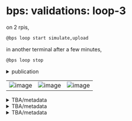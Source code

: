 # bps: validations: loop-3

on 2 rpis,

```bash
@bps loop start simulate,upload
```

in another terminal after a few minutes,

```bash
@bps loop stop
```



<details>
<summary>publication</summary>

```bash
@assets publish \
	download,extensions=png,push \
	TBA

@assets publish \
	download,extensions=png,push \
	TBA

@assets publish \
	download,extensions=png,push \
	TBA
```

</details>


| | | |
|-|-|-|
| ![image](https://github.com/kamangir/assets/blob/main/TBA/bps.png?raw=true) | ![image](https://github.com/kamangir/assets/blob/main/TBA/bps.png?raw=true) | ![image](https://github.com/kamangir/assets/blob/main/TBA/bps.png?raw=true) |


<details>
<summary>TBA/metadata</summary>

```yaml
{}

```

</details>



<details>
<summary>TBA/metadata</summary>

```yaml
{}

```

</details>



<details>
<summary>TBA/metadata</summary>

```yaml
{}

```

</details>

